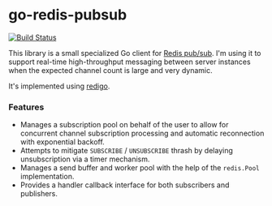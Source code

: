 go-redis-pubsub
==================

[![Build Status](https://travis-ci.org/aalness/go-redis-pubsub.svg?branch=master)](https://travis-ci.org/aalness/go-redis-pubsub)

This library is a small specialized Go client for [Redis pub/sub](http://redis.io/topics/pubsub). I'm using it to support real-time high-throughput messaging between server instances when the expected channel count is large and very dynamic.

It's implemented using [redigo](https://github.com/garyburd/redigo).

### Features

- Manages a subscription pool on behalf of the user to allow for concurrent channel subscription processing and automatic reconnection with exponential backoff.
- Attempts to mitigate `SUBSCRIBE` / `UNSUBSCRIBE` thrash by delaying unsubscription via a timer mechanism.
- Manages a send buffer and worker pool with the help of the `redis.Pool` implementation.
- Provides a handler callback interface for both subscribers and publishers.
